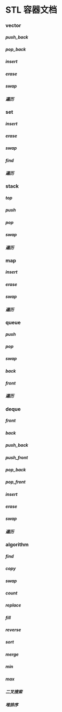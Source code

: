 # STL 容器文档

### vector

##### push_back
##### pop_back
##### insert
##### erase
##### swap

##### 遍历

### set
##### insert
##### erase
##### swap
##### find

##### 遍历

### stack

##### top
##### push
##### pop
##### swap

##### 遍历

### map

##### insert
##### erase
##### swap

##### 遍历

### queue

##### push
##### pop
##### swap
##### back
##### front

##### 遍历

### deque

##### front
##### back
##### push_back
##### push_front
##### pop_back
##### pop_front
##### insert
##### erase
##### swap

##### 遍历

### algorithm

##### find

##### copy

##### swap
##### count

##### replace
##### fill
##### reverse
##### sort
##### merge
##### min
##### max

##### 二叉搜索

##### 堆排序























